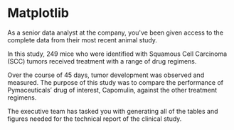 # Matplotlib

As a senior data analyst at the company, you've been given access to the complete data from their most recent animal study.  

  In this study, 249 mice who were identified with Squamous Cell Carcinoma (SCC) tumors received treatment with a range of drug regimens. 
    
  Over the course of 45 days, tumor development was observed and measured. The purpose of this study was to compare the performance of Pymaceuticals’ drug of interest, Capomulin, against the other treatment regimens.

The executive team has tasked you with generating all of the tables and figures needed for the technical report of the clinical study.
